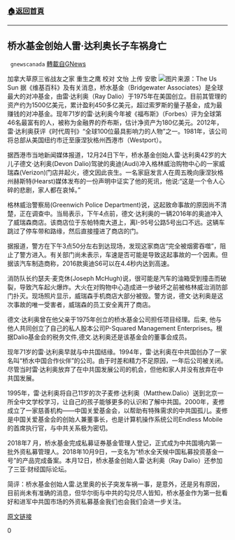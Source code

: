 ###  [:house:返回首頁](https://github.com/ourhimalayas/txt)
---

## 桥水基金创始人雷·达利奥长子车祸身亡
` gnewscanada` [轉載自GNews](https://gnews.org/zh-hans/691003/)

加拿大草原三省战友之家 重生之鹰
校对 文怡 上传 安歌
![]()![](https://gnews.org/wp-content/uploads/2020/12/the-us-sun.jpg)图片来源：The Us Sun
据《维基百科》及有关消息，桥水基金（Bridgewater Associates）是全球最大的对冲基金，由雷·达利奥（Ray Dalio）于1975年在美国创立。目前其管理的资产约为1500亿美元，累计盈利450多亿美元，超过索罗斯的量子基金，成为最赚钱的对冲基金。现年71岁的雷·达利奥今年被《福布斯》（Forbes）评为全球第46名最富有的人，被称为金融界的乔布斯，估计净资产为180亿美元。2012年，雷·达利奥获评《时代周刊》“全球100位最具影响力的人物”之一。1981年，该公司将总部从美国纽约市迁至康涅狄格州西港市（Westport）。

据西港市当地新闻媒体报道，12月24日下午，桥水基金创始人雷·达利奥42岁的大儿子德文·达利奥(Devon Dalio)驾驶的奥迪(Audi)冲入格林威治购物中心的一家威瑞森(Verizon)门店并起火，德文因此丧生。一名家庭发言人在周五晚向康涅狄格州赫斯特(Hearst)媒体发布的一份声明中证实了他的死讯，他说:“这是一个令人心碎的悲剧，家人都在哀悼。”

格林威治警察局(Greenwich Police Department)说，这起致命事故的原因尚不清楚，正在调查中。当局表示，下午4点前，德文·达利奥的一辆2016年的奥迪冲入了威瑞森商店。该商店位于东帕特南大道上，离I-95号公路5号出口不远。这辆车跳过了停车带和路缘，然后直接撞进了商店的门。

据报道，警方在下午3点50分左右到达现场，发现这家商店“完全被烟雾吞噬”，阻止了警方进入。有关部门尚未表示，车速是否可能是导致这起事故的一个因素。但据该汽车制造商称，2016款奥迪S6可以在4.4秒内达到高速。

消防队长约瑟夫·麦克休(Joseph McHugh)说，很可能是汽车的油箱受到撞击而破裂，导致汽车起火爆炸。大火在对购物中心造成进一步破坏之前被格林威治消防部门扑灭。现场照片显示，威瑞森手机商店大部分被毁。警方说，德文·达利奥是这次事故的唯一受害者，威瑞森的员工安全离开了商店。

德文·达利奥曾在他父亲于1975年创立的桥水基金公司担任项目经理。后来, 他与他人共同创立了自己的私人股本公司P-Squared Management Enterprises。根据Dalio基金会的税务文件,德文.达利奥还是该基金会的董事会成员。

现年71岁的雷·达利奥早就与中共国结缘。1994年，雷·达利奥在中共国创办了一家名叫“桥水中国合作伙伴”的公司。由于时差和精力不足原因，一年后公司被关闭。尽管当时雷·达利奥放弃了在中共国发展公司的机会，但他和家人并没有放弃在中共国发展。

1995年，雷·达利奥将自己11岁的次子麦修·达利奥（Matthew.Dalio）送到北京一所全中文学校学习，让自己的孩子能够更多的认识和了解中共国。2000年，麦修成立了一家慈善机构——中国关爱基金会，以帮助有特殊需求的中共国孤儿。麦修是中国关爱基金会的创始人兼董事长，也是计算机操作系统公司Endless Mobile的首席执行官，与中共关系极为密切。

2018年7 月，桥水基金完成私募证券基金管理人登记，正式成为中共国境内第一批外资私募管理人。2018年10月9日，一支名为“桥水全天候中国私募投资基金一号”的产品完成备案。本月12日，桥水基金创始人雷·达利奥（Ray Dalio）还参加了三亚·财经国际论坛。

简评：桥水基金创始人雷.达里奥的长子突发车祸一事，是意外，还是另有原因，目前尚未有准确的消息，但华尔街与中共的勾兑尽人皆知，桥水基金作为第一批看好和进军中共国市场的外资私募基金我们也会我们会进一步关注。

[原文链接](https://www.dailymail.co.uk/news/article-9070051/Son-wealthy-philanthropists-Ray-Barbara-Dalio-killed-car-crashes-Verizon-store.html?ito=amp_twitter_share-top)

0
